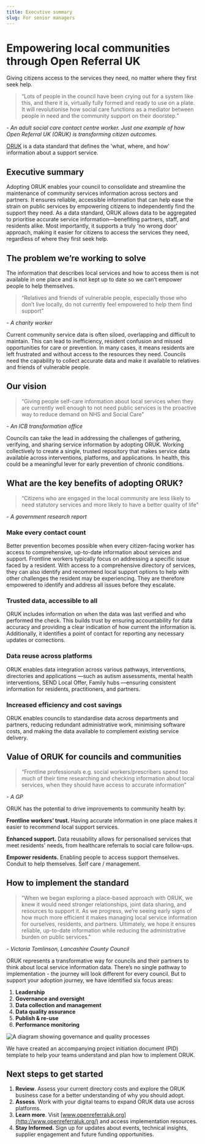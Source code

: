 ```yaml
---
title: Executive summary
slug: For senior managers
---
```


# Empowering local communities through Open Referral UK

Giving citizens access to the services they need, no matter where they first seek help.

> “Lots of people in the council have been crying out for a system like this, and there it is, virtually fully formed and ready to use on a plate. It will revolutionise how social care functions as a mediator between people in need and the community support on their doorstep.”

<cite>- An adult social care contact centre worker. Just one example of how Open Referral UK (ORUK) is transforming citizen outcomes.</cite>

[ORUK](https://www.gov.uk/government/publications/open-standards-for-government/record-and-share-information-about-public-services-in-local-authorities) is a data standard that defines the 'what, where, and how' information about a support service.

## Executive summary

Adopting ORUK enables your council to consolidate and streamline the maintenance of community services information across sectors and partners. It ensures reliable, accessible information that can help ease the strain on public services by empowering citizens to independently find the support they need. As a data standard, ORUK allows data to be aggregated to prioritise accurate service information—benefiting partners, staff, and residents alike. Most importantly, it supports a truly 'no wrong door' approach, making it easier for citizens to access the services they need, regardless of where they first seek help.

## The problem we’re working to solve

The information that describes local services and how to access them is not available in one place and is not kept up to date so we can’t empower people to help themselves.

> “Relatives and friends of vulnerable people, especially those who don’t live locally, do not currently feel empowered to help them find support”

<cite>- A charity worker</cite>

Current community service data is often siloed, overlapping and difficult to maintain. This can lead to inefficiency, resident confusion and missed opportunities for care or prevention. In many cases, it means residents are left frustrated and without access to the resources they need. Councils need the capability to collect accurate data and make it available to relatives and friends of vulnerable people.

## Our vision

> “Giving people self-care information about local services when they are currently well enough to not need public services is the proactive way to reduce demand on NHS and Social Care”

<cite>- An ICB transformation office</cite>

Councils can take the lead in addressing the challenges of gathering, verifying, and sharing service information by adopting ORUK. Working collectively to create a single, trusted repository that makes service data available across interventions, platforms, and applications. In health, this could be a meaningful lever for early prevention of chronic conditions.

## What are the key benefits of adopting ORUK?

> “Citizens who are engaged in the local community are less likely to need statutory services and more likely to have a better quality of life”

<cite>- A government research report</cite>

### Make every contact count

Better prevention becomes possible when every citizen-facing worker has access to comprehensive, up-to-date information about services and support. Frontline workers typically focus on addressing a specific issue faced by a resident. With access to a comprehensive directory of services, they can also identify and recommend local support options to help with other challenges the resident may be experiencing. They are therefore empowered to identify and address all issues before they escalate.

### Trusted data, accessible to all

ORUK includes information on when the data was last verified and who performed the check. This builds trust by ensuring accountability for data accuracy and providing a clear indication of how current the information is. Additionally, it identifies a point of contact for reporting any necessary updates or corrections.

### Data reuse across platforms

ORUK enables data integration across various pathways, interventions, directories and applications —such as autism assessments, mental health interventions, SEND Local Offer, Family hubs —ensuring consistent information for residents, practitioners, and partners.

### Increased efficiency and cost savings

ORUK enables councils to standardise data across departments and partners, reducing redundant administrative work, minimising software costs, and making the data available to complement existing service delivery.

## Value of ORUK for councils and communities

> “Frontline professionals e.g. social workers/prescribers spend too much of their time researching and checking information about local services, when they should have access to accurate information”

<cite>- A GP</cite>

ORUK has the potential to drive improvements to community health by:

**Frontline workers’ trust.** Having accurate information in one place makes it easier to recommend local support services.

**Enhanced support.** Data reusability allows for personalised services that meet residents' needs, from healthcare referrals to social care follow-ups.

**Empower residents.** Enabling people to access support themselves. Conduit to help themselves. Self care / management.

## How to implement the standard

> "When we began exploring a place-based approach with ORUK, we knew it would need stronger relationships, joint data sharing, and resources to support it. As we progress, we’re seeing early signs of how much more efficient it makes managing local service information for ourselves, residents, and partners. Ultimately, we hope it ensures reliable, up-to-date information while reducing the administrative burden on public services."

<cite>- Victoria Tomlinson, Lancashire County Council</cite>

ORUK represents a transformative way for councils and their partners to think about local service information data. There’s no single pathway to implementation - the journey will look different for every council. But to support your adoption journey, we have identified six focus areas:

1. **Leadership**
2. **Governance and oversight**
3. **Data collection and management**
4. **Data quality assurance**
5. **Publish & re-use**
6. **Performance monitoring**

![A diagram showing governance and quality processes](/adopt/leadership.png 'Leadership')

We have created an accompanying project initiation document (PID) template to help your teams understand and plan how to implement ORUK.

## Next steps to get started

1. **Review**. Assess your current directory costs and explore the ORUK business case for a better understanding of why you should adopt.
2. **Assess**. Work with your digital teams to expand ORUK data use across platforms.
3. **Learn more**. Visit [www.openreferraluk.org](http://www.openreferraluk.org/) and access implementation resources.
4. **Stay Informed.** Sign up for updates about events, technical insights, supplier engagement and future funding opportunities.
